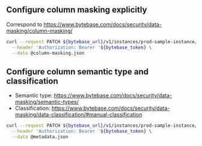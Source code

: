 ## Configure column masking explicitly

Correspond to https://www.bytebase.com/docs/security/data-masking/column-masking/

```bash
curl --request PATCH ${bytebase_url}/v1/instances/prod-sample-instance/databases/hr_prod/policies/masking \
  --header 'Authorization: Bearer '${bytebase_token} \
  --data @column-masking.json
```

## Configure column semantic type and classification

- Semantic type: https://www.bytebase.com/docs/security/data-masking/semantic-types/
- Classification: https://www.bytebase.com/docs/security/data-masking/data-classification/#manual-classification

```bash
curl --request PATCH ${bytebase_url}/v1/instances/prod-sample-instance/databases/hr_prod/metadata \
  --header 'Authorization: Bearer '${bytebase_token} \
  --data @metadata.json
```
